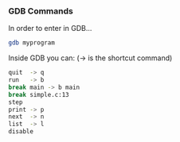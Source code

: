 ### GDB Commands

In order to enter in GDB...
```bash
gdb myprogram
```

Inside GDB you can: (-> is the shortcut command)
```bash
quit  -> q
run   -> b
break main -> b main
break simple.c:13
step
print -> p
next  -> n
list  -> l
disable
```
